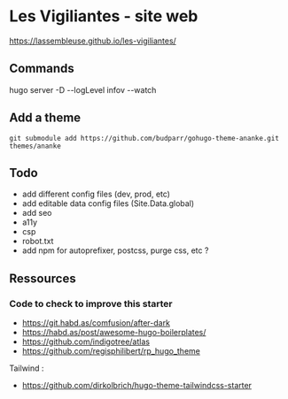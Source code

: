 # Les Vigiliantes - site web

https://lassembleuse.github.io/les-vigiliantes/

## Commands

hugo server -D --logLevel infov --watch

## Add a theme

```
git submodule add https://github.com/budparr/gohugo-theme-ananke.git themes/ananke
```

## Todo

- add different config files (dev, prod, etc)
- add editable data config files (Site.Data.global)
- add seo
- a11y
- csp
- robot.txt
- add npm for autoprefixer, postcss, purge css, etc ?


## Ressources

### Code to check to improve this starter

- https://git.habd.as/comfusion/after-dark
- https://habd.as/post/awesome-hugo-boilerplates/
- https://github.com/indigotree/atlas
- https://github.com/regisphilibert/rp_hugo_theme

Tailwind :
- https://github.com/dirkolbrich/hugo-theme-tailwindcss-starter